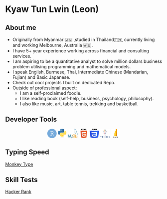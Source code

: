 <h1>Kyaw Tun Lwin (Leon)</h1>

<h2>About me</h2>
<ul>
  <li> Originally from Myanmar 🇲🇲 ,studied in Thailand🇹🇭, currently living and working Melbourne, Australia 🇦🇺 .</li>
  <li>I have 5+ year experience working across financial and consulting services.</li>
  <li>I am aspiring to be a quantitative analyst to solve million dollars business problem utilising programming and mathematical models.</li>
  <li>I speak English, Burmese, Thai, Intermediate Chinese (Mandarian, Fujian) and Basic Japanese.</li>
  <li>Check out cool projects I built on dedicated Repo.</li>
  <li> Outside of professional aspect:
    <ul>
    <li> I am a self-proclaimed foodie.</li>
    <li>I like reading book (self-help, business, psychology, philosophy).</li>
    <li> I also like music, art, table tennis, trekking and basketball.</li>
    </ul>
  </li>
</ul>

<h2> Developer Tools </h2>
<div align="center">
<img src="./img/R-studio.svg" alt="R-studio Logo" width= 30 height=30/> 
<img src="./img/python.png" alt="Python Logo" width= 30 height=30/>
<img src="./img/mysql.svg" alt="SQL Logo" width= 30 height=30/>
<img src="./img/html.png" alt="HTML Logo" width= 30 height=30/>
<img src="./img/css.png" alt="CSS Logo" width= 30 height=30/>
<img src="./img/tableau.png" alt="Tableau Logo" width= 30 height=30/>
<img src="./img/powerbi.png" alt="PowerBI Logo" width= 30 height=30/>
</div>

<h2> Typing Speed </h2>
<a href="https://monkeytype.com/profile/leonkyaw">Monkey Type</a>

<h2> Skill Tests </h2>
<a href="https://www.hackerrank.com/profile/kyawtunlwin_l">Hacker Rank</a>

